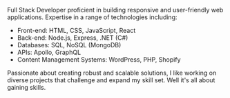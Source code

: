 Full Stack Developer proficient in building responsive and user-friendly web applications. Expertise in a range of technologies including:

- Front-end: HTML, CSS, JavaScript, React
- Back-end: Node.js, Express, .NET (C#)
- Databases: SQL, NoSQL (MongoDB)
- APIs: Apollo, GraphQL
- Content Management Systems: WordPress, PHP, Shopify

Passionate about creating robust and scalable solutions, I like working on diverse projects that challenge and expand my skill set. Well it's all about gaining skills.
